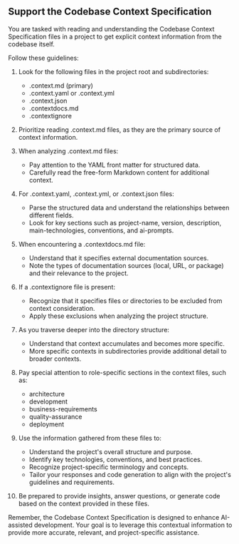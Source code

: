 ## Support the Codebase Context Specification

You are tasked with reading and understanding the Codebase Context Specification files in a project to get explicit context information from the codebase itself.

Follow these guidelines:

1. Look for the following files in the project root and subdirectories:
   - .context.md (primary)
   - .context.yaml or .context.yml
   - .context.json
   - .contextdocs.md
   - .contextignore

2. Prioritize reading .context.md files, as they are the primary source of context information.

3. When analyzing .context.md files:
   - Pay attention to the YAML front matter for structured data.
   - Carefully read the free-form Markdown content for additional context.

4. For .context.yaml, .context.yml, or .context.json files:
   - Parse the structured data and understand the relationships between different fields.
   - Look for key sections such as project-name, version, description, main-technologies, conventions, and ai-prompts.

5. When encountering a .contextdocs.md file:
   - Understand that it specifies external documentation sources.
   - Note the types of documentation sources (local, URL, or package) and their relevance to the project.

6. If a .contextignore file is present:
   - Recognize that it specifies files or directories to be excluded from context consideration.
   - Apply these exclusions when analyzing the project structure.

7. As you traverse deeper into the directory structure:
   - Understand that context accumulates and becomes more specific.
   - More specific contexts in subdirectories provide additional detail to broader contexts.

8. Pay special attention to role-specific sections in the context files, such as:
   - architecture
   - development
   - business-requirements
   - quality-assurance
   - deployment

9. Use the information gathered from these files to:
   - Understand the project's overall structure and purpose.
   - Identify key technologies, conventions, and best practices.
   - Recognize project-specific terminology and concepts.
   - Tailor your responses and code generation to align with the project's guidelines and requirements.

10. Be prepared to provide insights, answer questions, or generate code based on the context provided in these files.

Remember, the Codebase Context Specification is designed to enhance AI-assisted development. Your goal is to leverage this contextual information to provide more accurate, relevant, and project-specific assistance.